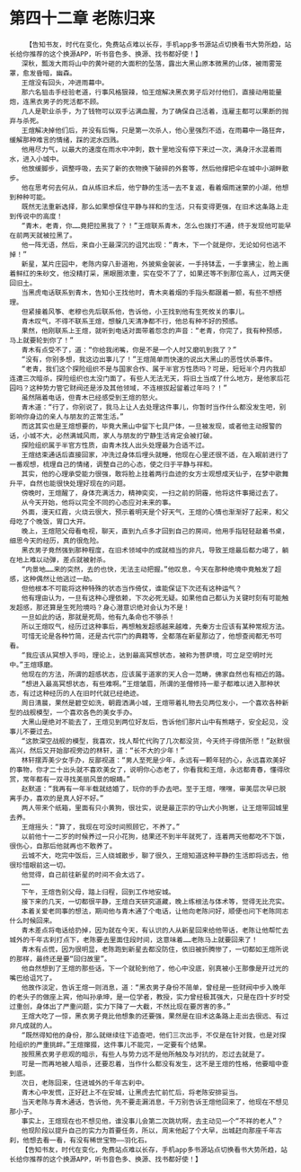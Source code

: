 # 第四十二章 老陈归来
        【告知书友，时代在变化，免费站点难以长存，手机app多书源站点切换看书大势所趋，站长给你推荐的这个换源APP，听书音色多、换源、找书都好使！】
       深秋，瓢泼大雨将山中的黄叶砸的大面积的坠落，露出大黑山原本微黑的山体，被雨雾笼罩，愈发昏暗，幽森。
       王煊没有回头，冲进雨幕中。
       那六名狙击手经验老道，行事风格狠辣，怕王煊解决黑衣男子后对付他们，直接动用能量炮，连黑衣男子的死活都不顾。
       几人是职业杀手，为了钱物可以双手沾满血腥，为了确保自己活着，连雇主都可以果断的抛弃与杀死。
       王煊解决掉他们后，并没有后悔，只是第一次杀人，他心里强烈不适，在雨幕中一路狂奔，缓解那种难言的情绪，踩的泥水四溅。
       他用尽力气，以最大的速度在雨水中冲刺，数十里地没有停下来过一次，满身汗水混着雨水，进入小城中。
       他放缓脚步，调整呼吸，去买了新的衣物换下破碎的外套等，然后他撑把伞在城中小湖畔散步。
       他在思考何去何从，自从练旧术后，他宁静的生活一去不复返，看着烟雨迷蒙的小湖，他想到种种可能。
       既然无法重新选择，那么如果想保住平静与祥和的生活，只有变得更强，在旧术这条路上走到传说中的高度！
       “青木，老青，你……竟把拉黑我了？！”王煊联系青木，怎么也拨打不通，终于发现他可能早在前两天就被拉黑了。
       他一阵无语，然后，来自小王最深沉的诅咒出现：“青木，下一个就是你，无论如何也逃不掉！”
       新星，某片庄园中，老陈内穿八卦道袍，外披紫金袈裟，一手持钵盂，一手拿拂尘，脸上画着鲜红的朱砂文，他没精打采，黑眼圈浓重，实在受不了了，如果还等不到那位高人，过两天便回旧土。
       当黑虎电话联系到青木，告知小王找他时，青木夹着烟的手指头都跟着一颤，有些不想搭理。
       但紧接着风筝、老穆也先后联系他，告诉他，小王找到他有生死攸关的事儿。
       青木叹气，不得不联系王煊，想躲几天清净都不行，他总有种不好的预感。
       果然，他刚联系上王煊，就听到电话对面带着怨念的声音：“老青，你完了，我有种预感，马上就要轮到你了！”
       青木有点受不了，道：“你给我闭嘴，你是不是一个人时又磨叽到我了？”
       “没有，你别多想，我这边出事儿了！”王煊简单而快速的说出大黑山的恶性伏杀事件。
       “老青，我们这个探险组织不是与国家合作、属于半官方性质吗？可是，短短半个月内我却连遭三次暗杀，探险组织也太没门面了。有些人无法无天，将旧土当成了什么地方，是他家后花园吗？这种势力管它财阀还是涉及其他领域，不连根拔起留着过年吗？！”
       虽然隔着电话，但青木已经感受到王煊的怒火。
       青木道：“行了，你别说了，我马上让人去处理这件事儿，你暂时当作什么都没发生吧，别影响你身边的亲人与朋友的正常生活。”
       而这其实也是王煊想要的，毕竟大黑山中留下七具尸体，一旦被发现，或者他主动报警的话，小城不大，必然满城风雨，家人与朋友的宁静生活肯定会被打破。
       探险组织属于半官方性质，由青木找人出头处理最为合适不过。
       王煊结束通话后直接回家，冲洗过身体后埋头就睡，他现在心里还很不适，在入眠前进行了一番观想，梳理自己的情绪，调整自己的心态，使之归于平静与祥和。
       其实，他的心理承受能力很强，敢将脸上挂着两行血迹的女方士观想成天仙子，在梦中歌舞升平，自然也能很快处理好现在的问题。
       傍晚时，王煊醒了，身体充满活力，精神奕奕，一扫之前的阴霾，他将这件事揭过去了。
       从今天开始，他将以完全不同的心态应对未来的事。
       外面，漫天红霞，火烧云很大，预示着明天是个好天气，王煊的心情也渐渐好了起来，和父母吃了个晚饭，胃口大开。
       晚上，王煊陪父母看电视，聊天，直到九点多才回到自己的房间，他用手指轻轻敲着书桌，细思今天的经历，真的很危险。
       黑衣男子竟然强到那种程度，在旧术领域中的成就相当的非凡，导致王煊最后都力竭了，躺在地上难以动弹，差点就被射杀。
       “内景地……来的突然，去的也快，无法主动把握。”他叹息，今天在那种绝境中竟触发了超感，这种偶然让他逃过一劫。
       但他根本不可能将这种特殊的状态当作倚仗，谁能保证下次还有这种运气？
       他有理由认为，一旦有这种心理依赖，下次必死无疑。如果他自己都认为关键时刻有可能触发超感，那还算是生死险境吗？身心潜意识绝对会认为不是！
       一旦如此的话，那就是死局，他有九条命也不够杀！
       所以王煊叹气，经历过这种事后，再想触发超感越来越难，先秦方士应该有某种常规方法。
       可惜无论是各种竹简，还是古代宗门的典籍等，全都落在新星那边了，他想查阅都无书可看。
       “我应该从冥想入手吗，理论上，达到最高冥想状态，被称为菩萨境，可立足空明时光中。”王煊琢磨。
       他现在的方法，所谓的超感状态，应该属于道家的天人合一范畴，佛家自然也有相近的路。
       “想进入最高冥想状态，有些难啊。”王煊皱眉，所谓的圣僧修持一辈子都难以进入那种状态，有过这种经历的人在旧时代就已经绝迹。
       周日清晨，果然是碧空如洗，朝霞洒满小城，王煊带着礼物去见两位发小，一个喜欢各种新型的战舰模型，一个喜欢各色的美女手办。
       大黑山是绝对不能去了，王煊见到两位好友后，告诉他们那片山中有熊瞎子，安全起见，没事儿不要过去。
       “这款深空战舰的模型，我喜欢，找人帮忙代购了几次都没货，今天终于得偿所愿！”赵默很高兴，然后又开始鄙视旁边的林轩，道：“长不大的少年！”
       林轩摆弄美少女手办，反鄙视道：“男人至死是少年，永远有一颗年轻的心，永远喜欢美好的事物，你才二十出头就不喜欢美女了，说明你心态老了，你看我和王煊，永远都青春，懂得欣赏，常年都有一双寻找美丽风景的眼睛。”
       赵默道：“我再有一年半载就结婚了，玩你的手办去吧。至于王煊，嘿嘿，审美层次早已脱离手办，喜欢的是真人好不好。”
       两人带来个纸箱，里面有只小黄狗，很壮实，说是最正宗的守山犬小狗崽，让王煊带回城里去养。
       王煊摇头：“算了，我现在可没时间照顾它，不养了。”
       以前他十一二岁的时候养过一只小花狗，结果还不到半年就死了，连着两天他都吃不下饭，很伤心，自那后他就再也不敢养了。
       云城不大，吃完中饭后，三人绕城散步，聊了很久，王煊知道这种平静的生活即将远去，他很珍惜眼前这一切。
       他觉得，自己前往新星的时间不会太远了。
       ……
       下午，王煊告别父母，踏上归程，回到工作地安城。
       接下来的几天，一切都很平静，王煊白天研究道藏，晚上练根法与体术等，觉得无比充实。
       本着关爱老同事的想法，期间他与青木通了个电话，让他向老陈问好，顺便也问下老陈同志什么时候回来。
       青木差点将电话给扔掉，因为就在今天，有认识的人从新星回来给他带话，老陈让他帮忙去城外的千年古刹打点下，老陈要去里面住段时间，这意味着……老陈马上就要回来了！
       青木有点慌，因为很明显，老陈跑到新星去都没防住，依旧被折腾惨了，一切都如王煊所说的那样，最终还是要“回归故里”。
       他自然想到了王煊的那些话，下一个就轮到他了，他心中没底，别真被小王那像是开过光的嘴巴给诅咒了。
       他故作淡定，告诉王煊一则消息，道：“黑衣男子身份不简单，曾经是一些财阀中步入晚年的老头子的做座上宾，他叫孙承坤，是一位学者，教授，实力曾经极其强大，只是在四十岁时受过重创，身体出了严重问题，实力下降了一大截，不然比现在要厉害的多。”
       王煊大吃了一惊，黑衣男子竟比他想象的还要强，果然是在旧术这条路上走出去很远、有过非凡成就的人。
       “既然得知他的身份，那么就继续往下追查吧，他们三次出手，不仅是在针对我，也是对探险组织的严重挑衅。”王煊撺掇，这件事儿不能完，一定要有个结果。
       按照黑衣男子悲观的暗示，有些人与势力远不是他所触及与对抗的，忍过去就是了。
       可是一而再地被人暗杀，还要忍着，当作什么都没有发生，这不是王煊的性格，他要暗中查到底。
       次日，老陈回来，住进城外的千年古刹中。
       青木心中发慌，正好赶上不在安城，让黑虎去忙前忙后，将老陈安排妥当。
       当天老陈与青木通话，告诉他，先不要走漏消息，千万别告诉王煊他回来了，他现在不想见那小子。
       事实上，王煊现在也不想见他，谁没事儿会第二次跳坑啊，去主动见一个“不祥的老人”？
       他现阶段以提升自己的实力为首要任务，所以，周末他起了个大早，出城赶向那座千年古刹，他想去看一看，有没有稀世宝物——羽化石。
       【告知书友，时代在变化，免费站点难以长存，手机app多书源站点切换看书大势所趋，站长给你推荐的这个换源APP，听书音色多、换源、找书都好使！】
